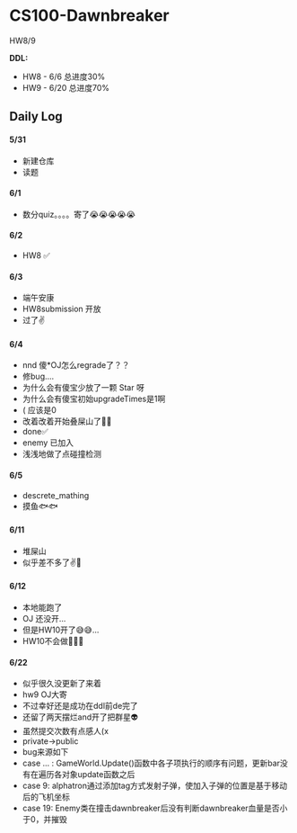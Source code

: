 # CS100-Dawnbreaker
HW8/9

**DDL:** 
- HW8 - 6/6 总进度30%
- HW9 - 6/20 总进度70%
## Daily Log
#### 5/31
- 新建仓库
- 读题

#### 6/1
- 数分quiz。。。。寄了😭😭😭😭😭

#### 6/2
- HW8 ✅

#### 6/3
- 端午安康
- HW8submission 开放
- 过了✌

#### 6/4
- nnd 傻\*OJ怎么regrade了？？
- 修bug....
- 为什么会有傻宝少放了一颗 Star 呀
- 为什么会有傻宝初始upgradeTimes是1啊
- ( 应该是0
- 改着改着开始叠屎山了💩💩
- done✅
- enemy 已加入
- 浅浅地做了点碰撞检测

#### 6/5
- descrete_mathing
- 摸鱼🐟🐟

#### 6/11
- 堆屎山
- 似乎差不多了✌🔦

#### 6/12
- 本地能跑了
- OJ 还没开...
- 但是HW10开了😅😅...
- HW10不会做🌿🌿🌿

#### 6/22
- 似乎很久没更新了来着
- hw9 OJ大寄
- 不过幸好还是成功在ddl前de完了
- 还留了两天摆烂and开了把群星👽
- 虽然提交次数有点感人(x
- private->public
- bug来源如下
- case ... : GameWorld.Update()函数中各子项执行的顺序有问题，更新bar没有在遍历各对象update函数之后
- case 9: alphatron通过添加tag方式发射子弹，使加入子弹的位置是基于移动后的飞机坐标
- case 19: Enemy类在撞击dawnbreaker后没有判断dawnbreaker血量是否小于0，并摧毁
